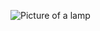 ![Picture of a lamp](https://images.unsplash.com/photo-1494438639946-1ebd1d20bf85?ixid=MnwxMjA3fDB8MHxzZWFyY2h8MXx8c2ltcGxlfGVufDB8fDB8fA%3D%3D&ixlib=rb-1.2.1&w=1000&q=80)
